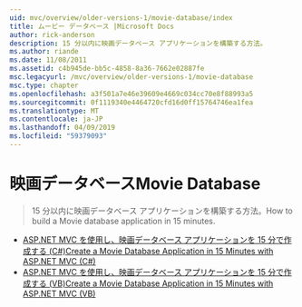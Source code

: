 ```yaml
---
uid: mvc/overview/older-versions-1/movie-database/index
title: ムービー データベース |Microsoft Docs
author: rick-anderson
description: 15 分以内に映画データベース アプリケーションを構築する方法。
ms.author: riande
ms.date: 11/08/2011
ms.assetid: c4b945de-bb5c-4858-8a36-7662e02887fe
msc.legacyurl: /mvc/overview/older-versions-1/movie-database
msc.type: chapter
ms.openlocfilehash: a3f501a7e46e39609e4669c034cc70e8f88993a5
ms.sourcegitcommit: 0f1119340e4464720cfd16d0ff15764746ea1fea
ms.translationtype: MT
ms.contentlocale: ja-JP
ms.lasthandoff: 04/09/2019
ms.locfileid: "59379093"
---
```

# <a name="movie-database"></a><span data-ttu-id="6d677-103">映画データベース</span><span class="sxs-lookup"><span data-stu-id="6d677-103">Movie Database</span></span>

> <span data-ttu-id="6d677-104">15 分以内に映画データベース アプリケーションを構築する方法。</span><span class="sxs-lookup"><span data-stu-id="6d677-104">How to build a Movie database application in 15 minutes.</span></span>


- [<span data-ttu-id="6d677-105">ASP.NET MVC を使用し、映画データベース アプリケーションを 15 分で作成する (C#)</span><span class="sxs-lookup"><span data-stu-id="6d677-105">Create a Movie Database Application in 15 Minutes with ASP.NET MVC (C#)</span></span>](create-a-movie-database-application-in-15-minutes-with-asp-net-mvc-cs.md)
- [<span data-ttu-id="6d677-106">ASP.NET MVC を使用し、映画データベース アプリケーションを 15 分で作成する (VB)</span><span class="sxs-lookup"><span data-stu-id="6d677-106">Create a Movie Database Application in 15 Minutes with ASP.NET MVC (VB)</span></span>](create-a-movie-database-application-in-15-minutes-with-asp-net-mvc-vb.md)
